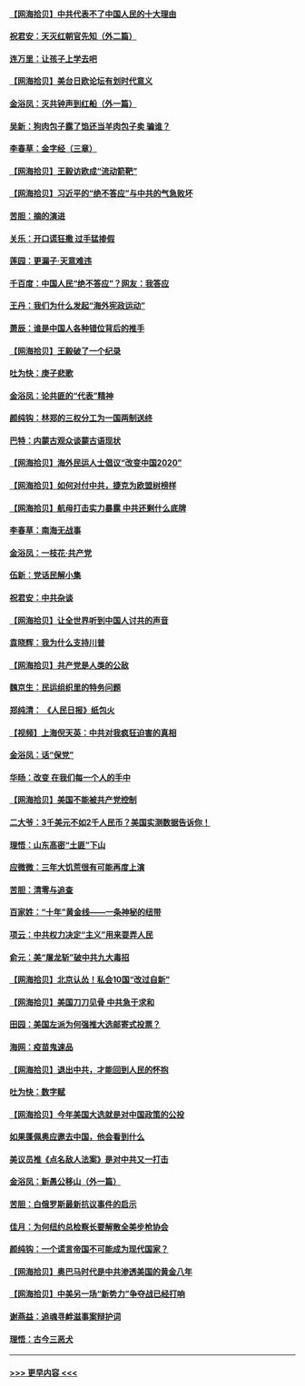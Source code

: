 #### [【网海拾贝】中共代表不了中国人民的十大理由](../pages/nsc993/n12388155.md?t=09082051) 
#### [祝君安：天灭红朝官先知（外二篇）](../pages/nsc993/n12387957.md?t=09082051) 
#### [连万里：让孩子上学去吧](../pages/nsc993/n12385309.md?t=09082051) 
#### [【网海拾贝】美台日欧论坛有划时代意义](../pages/nsc993/n12385232.md?t=09082051) 
#### [金浴凤：灭共钟声到红船（外一篇）](../pages/nsc993/n12385154.md?t=09082051) 
#### [吴新：狗肉包子露了馅还当羊肉包子卖 骗谁？](../pages/nsc993/n12385133.md?t=09082051) 
#### [李春草：金字经（三章）](../pages/nsc993/n12383691.md?t=09082051) 
#### [【网海拾贝】王毅访欧成“流动箭靶”](../pages/nsc993/n12383338.md?t=09082051) 
#### [【网海拾贝】习近平的“绝不答应”与中共的气急败坏](../pages/nsc993/n12382819.md?t=09082051) 
#### [苦胆：摘的演进](../pages/nsc993/n12382619.md?t=09082051) 
#### [关乐：开口谎狂撒 过手猛掺假](../pages/nsc993/n12382604.md?t=09082051) 
#### [莲园：更漏子‧天意难违](../pages/nsc993/n12382598.md?t=09082051) 
#### [千百度：中国人民“绝不答应”？网友：我答应](../pages/nsc993/n12382024.md?t=09082051) 
#### [王丹：我们为什么发起“海外宪政运动”](../pages/nsc993/n12380286.md?t=09082051) 
#### [萧辰：谁是中国人各种错位背后的推手](../pages/nsc993/n12379800.md?t=09082051) 
#### [【网海拾贝】王毅破了一个纪录](../pages/nsc993/n12379251.md?t=09082051) 
#### [吐为快：庚子悲歌](../pages/nsc993/n12378821.md?t=09082051) 
#### [金浴凤：论共匪的“代表”精神](../pages/nsc993/n12377546.md?t=09082051) 
#### [颜纯钩：林郑的三权分工为一国两制送终](../pages/nsc993/n12377306.md?t=09082051) 
#### [巴特：内蒙古观众谈蒙古语现状](../pages/nsc993/n12376923.md?t=09082051) 
#### [【网海拾贝】海外民运人士倡议“改变中国2020”](../pages/nsc993/n12376682.md?t=09082051) 
#### [【网海拾贝】如何对付中共，捷克为欧盟树榜样](../pages/nsc993/n12374209.md?t=09082051) 
#### [【网海拾贝】航母打击实力暴露 中共还剩什么底牌](../pages/nsc993/n12371825.md?t=09082051) 
#### [李春草：南海无战事](../pages/nsc993/n12371159.md?t=09082051) 
#### [金浴凤：一枝花·共产党](../pages/nsc993/n12368757.md?t=09082051) 
#### [伍新：党话民解小集](../pages/nsc993/n12366907.md?t=09082051) 
#### [祝君安：中共杂谈](../pages/nsc993/n12366076.md?t=09082051) 
#### [【网海拾贝】让全世界听到中国人讨共的声音](../pages/nsc993/n12365569.md?t=09082051) 
#### [袁晓辉：我为什么支持川普](../pages/nsc993/n12362670.md?t=09082051) 
#### [【网海拾贝】共产党是人类的公敌](../pages/nsc993/n12363182.md?t=09082051) 
#### [魏京生：民运组织里的特务问题](../pages/nsc993/n12363010.md?t=09082051) 
#### [郑纯清： 《人民日报》纸包火](../pages/nsc993/n12362706.md?t=09082051) 
#### [【视频】上海倪天英：中共对我疯狂迫害的真相](../pages/nsc993/n12356341.md?t=09082051) 
#### [金浴凤：话“保党”](../pages/nsc993/n12361867.md?t=09082051) 
#### [华旸：改变 在我们每一个人的手中](../pages/nsc993/n12361774.md?t=09082051) 
#### [【网海拾贝】美国不能被共产党控制](../pages/nsc993/n12360271.md?t=09082051) 
#### [二大爷：3千美元不如2千人民币？美国实测数据告诉你！](../pages/nsc993/n12358563.md?t=09082051) 
#### [理悟：山东高密“土匪”下山](../pages/nsc993/n12358535.md?t=09082051) 
#### [应微微：三年大饥荒很有可能再度上演](../pages/nsc993/n12358523.md?t=09082051) 
#### [苦胆：清零与追查](../pages/nsc993/n12358501.md?t=09082051) 
#### [百家姓：“十年”黄金线——一条神秘的纽带](../pages/nsc993/n12358319.md?t=09082051) 
#### [项云：中共权力决定“主义”用来耍弄人民](../pages/nsc993/n12358172.md?t=09082051) 
#### [俞元：美“屠龙斩”破中共九大毒招](../pages/nsc993/n12357822.md?t=09082051) 
#### [【网海拾贝】北京认怂！私会10国“改过自新”](../pages/nsc993/n12357784.md?t=09082051) 
#### [【网海拾贝】美国刀刀见骨 中共急于求和](../pages/nsc993/n12355511.md?t=09082051) 
#### [田园：美国左派为何强推大选邮寄式投票？](../pages/nsc993/n12352963.md?t=09082051) 
#### [海网：疫苗鬼速品](../pages/nsc993/n12354438.md?t=09082051) 
#### [【网海拾贝】退出中共，才能回到人民的怀抱](../pages/nsc993/n12352634.md?t=09082051) 
#### [吐为快：数字赋](../pages/nsc993/n12352317.md?t=09082051) 
#### [【网海拾贝】今年美国大选就是对中国政策的公投](../pages/nsc993/n12350973.md?t=09082051) 
#### [如果蓬佩奥应邀去中国，他会看到什么](../pages/nsc993/n12350945.md?t=09082051) 
#### [美议员推《点名敌人法案》是对中共又一打击](../pages/nsc993/n12350765.md?t=09082051) 
#### [金浴凤：新愚公移山（外一篇）](../pages/nsc993/n12350253.md?t=09082051) 
#### [苦胆：白俄罗斯最新抗议事件的启示](../pages/nsc993/n12349989.md?t=09082051) 
#### [佳月：为何纽约总检察长要解散全美步枪协会](../pages/nsc993/n12349939.md?t=09082051) 
#### [颜纯钩：一个谎言帝国不可能成为现代国家？](../pages/nsc993/n12349898.md?t=09082051) 
#### [【网海拾贝】奥巴马时代是中共渗透美国的黄金八年](../pages/nsc993/n12349284.md?t=09082051) 
#### [【网海拾贝】中美另一场“新势力”争夺战已经打响](../pages/nsc993/n12346998.md?t=09082051) 
#### [谢燕益：追魂寻衅滋事案辩护词](../pages/nsc993/n12346892.md?t=09082051) 
#### [理悟：古今三恶犬](../pages/nsc993/n12345190.md?t=09082051) 

----
#### [ >>> 更早内容 <<< ](../indexes/nsc993-earlier.md)
